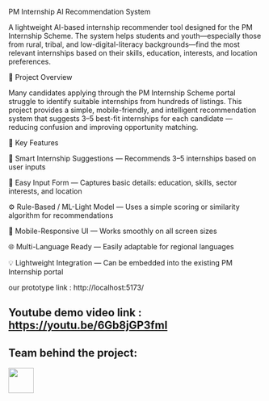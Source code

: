 PM Internship AI Recommendation System

A lightweight AI-based internship recommender tool designed for the PM Internship Scheme.
The system helps students and youth—especially those from rural, tribal, and low-digital-literacy backgrounds—find the most relevant internships based on their skills, education, interests, and location preferences.

🚀 Project Overview

Many candidates applying through the PM Internship Scheme portal struggle to identify suitable internships from hundreds of listings.
This project provides a simple, mobile-friendly, and intelligent recommendation system that suggests 3–5 best-fit internships for each candidate — reducing confusion and improving opportunity matching.

🎯 Key Features

🧾 Smart Internship Suggestions — Recommends 3–5 internships based on user inputs

📄 Easy Input Form — Captures basic details: education, skills, sector interests, and location

⚙️ Rule-Based / ML-Light Model — Uses a simple scoring or similarity algorithm for recommendations

📱 Mobile-Responsive UI — Works smoothly on all screen sizes

🌐 Multi-Language Ready — Easily adaptable for regional languages

💡 Lightweight Integration — Can be embedded into the existing PM Internship portal

our prototype link : http://localhost:5173/

## Youtube demo video link : https://youtu.be/6Gb8jGP3fmI


## Team behind the project:

<a href="https://github.com/ssks23072004">
  <img src="https://avatars.githubusercontent.com/ssks23072004" width="50" height="50">
